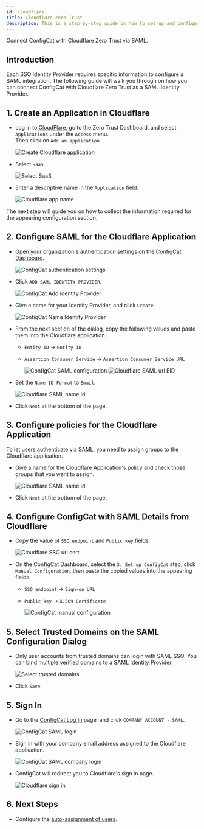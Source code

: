 ```yaml
---
id: cloudflare
title: Cloudflare Zero Trust
description: This is a step-by-step guide on how to set up and configure Cloudflare Zero Trust as a SAML Identity Provider for your organization.
---
```


Connect ConfigCat with Cloudflare Zero Trust via SAML.

## Introduction

Each SSO Identity Provider requires specific information to configure a SAML integration. The following guide will walk you through on how you can connect ConfigCat with Cloudflare Zero Trust as a SAML Identity Provider.

## 1. Create an Application in Cloudflare

- Log in to <a href="https://dash.cloudflare.com/" target="_blank">CloudFlare</a>, go to the Zero Trust Dashboard, and select `Applications` under the `Access` menu.  
  Then click on `Add an application`.

  <img className="saml-tutorial-img zoomable" src="/docs/assets/saml/cloudflare/add_app.png" alt="Create Cloudflare application" />

- Select `SaaS`.

  <img className="saml-tutorial-img zoomable" src="/docs/assets/saml/cloudflare/add_saas.png" alt="Select SaaS"/>

- Enter a descriptive name in the `Application` field.

  <img className="saml-tutorial-img zoomable" src="/docs/assets/saml/cloudflare/app_name.png" alt="Cloudflare app name"/>

The next step will guide you on how to collect the information required for the appearing configuration section.

## 2. Configure SAML for the Cloudflare Application

- Open your organization's authentication settings on the <a href="https://app.configcat.com/organization/authentication" target="_blank">ConfigCat Dashboard</a>.

  <img className="saml-tutorial-img zoomable" src="/docs/assets/saml/dashboard/authentication.png" alt="ConfigCat authentication settings" />

- Click `ADD SAML IDENTITY PROVIDER`.

  <img className="saml-tutorial-img zoomable" src="/docs/assets/saml/dashboard/add_idp.png" alt="ConfigCat Add Identity Provider" />

- Give a name for your Identity Provider, and click `Create`.

  <img className="saml-tutorial-img zoomable" src="/docs/assets/saml/dashboard/cf_name.png" alt="ConfigCat Name Identity Provider" />

- From the next section of the dialog, copy the following values and paste them into the Cloudflare application.

  - `Entity ID` -> `Entity ID`
  - `Assertion Consumer Service` -> `Assertion Consumer Service URL`

    <img className="saml-tutorial-img zoomable" src="/docs/assets/saml/dashboard/acs_entity_id_1.png" alt="ConfigCat SAML configuration" />

    <img className="saml-tutorial-img zoomable" src="/docs/assets/saml/cloudflare/meta.png" alt="Cloudflare SAML url EID" />

- Set the `Name ID Format` to `Email`.

  <img className="saml-tutorial-img zoomable" src="/docs/assets/saml/cloudflare/name_id.png" alt="Cloudflare SAML name id" />

- Click `Next` at the bottom of the page.

## 3. Configure policies for the Cloudflare Application

To let users authenticate via SAML, you need to assign groups to the Cloudflare application.

- Give a name for the Cloudflare Application's policy and check those groups that you want to assign.

  <img className="saml-tutorial-img zoomable" src="/docs/assets/saml/cloudflare/policy.png" alt="Cloudflare SAML name id" />

- Click `Next` at the bottom of the page.

## 4. Configure ConfigCat with SAML Details from Cloudflare

- Copy the value of `SSO endpoint` and `Public key` fields.

  <img className="saml-tutorial-img zoomable" src="/docs/assets/saml/cloudflare/cert_sign_on_url.png" alt="Cloudflare SSO url cert" />

- On the ConfigCat Dashboard, select the `3. Set up ConfigCat` step, click `Manual Configuration`, then paste the copied values into the appearing fields.

  - `SSO endpoint` -> `Sign-on URL`
  - `Public key` -> `X.509 Certificate`

    <img className="saml-tutorial-img zoomable" src="/docs/assets/saml/dashboard/cf_manual.png" alt="ConfigCat manual configuration"  />

## 5. Select Trusted Domains on the SAML Configuration Dialog

- Only user accounts from trusted domains can login with SAML SSO. You can bind multiple verified domains to a SAML Identity Provider.
  
  <img className="saml-tutorial-img zoomable" src="/docs/assets/saml/dashboard/select_trusted_domains.png" alt="Select trusted domains" />

- Click `Save`.

## 5. Sign In

- Go to the <a href="https://app.configcat.com/auth/login" target="_blank">ConfigCat Log In</a> page, and click `COMPANY ACCOUNT - SAML`.

  <img className="saml-tutorial-img zoomable" src="/docs/assets/saml/dashboard/saml_login.png" alt="ConfigCat SAML login" />

- Sign in with your company email address assigned to the Cloudflare application.

  <img className="saml-tutorial-img zoomable" src="/docs/assets/saml/dashboard/company_email.png" alt="ConfigCat SAML company login" />

- ConfigCat will redirect you to Cloudflare's sign in page.

  <img className="saml-tutorial-img zoomable" src="/docs/assets/saml/cloudflare/login_page.png" alt="Cloudflare sign in" />

## 6. Next Steps

- Configure the [auto-assignment of users](/docs/advanced/team-management/auto-assign-users).
